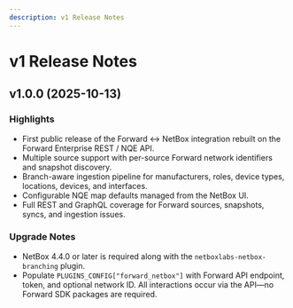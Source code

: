 ```yaml
---
description: v1 Release Notes
---
```


# v1 Release Notes

## v1.0.0 (2025-10-13)

### Highlights

- First public release of the Forward ↔ NetBox integration rebuilt on the Forward Enterprise REST / NQE API.
- Multiple source support with per-source Forward network identifiers and snapshot discovery.
- Branch-aware ingestion pipeline for manufacturers, roles, device types, locations, devices, and interfaces.
- Configurable NQE map defaults managed from the NetBox UI.
- Full REST and GraphQL coverage for Forward sources, snapshots, syncs, and ingestion issues.

### Upgrade Notes

- NetBox 4.4.0 or later is required along with the `netboxlabs-netbox-branching` plugin.
- Populate `PLUGINS_CONFIG["forward_netbox"]` with Forward API endpoint, token, and optional network ID. All interactions occur via the API—no Forward SDK packages are required.
